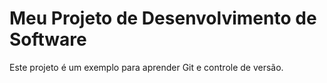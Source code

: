 # Meu Projeto de Desenvolvimento de Software
Este projeto é um exemplo para aprender Git e controle de versão.